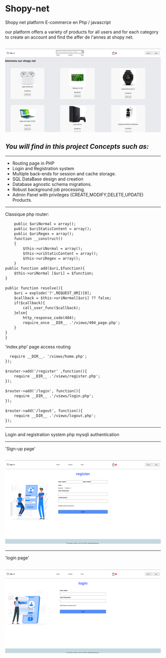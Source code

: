 # **Shopy-net**
Shopy net platform E-commerce en Php / javascript

our platform offers a variety of products for all users and for each category to create an account
and find the affer de l'annes at shopy net.

## !['Image Link'](https://github.com/yazid120/Shopy-net/blob/main/src/img_README/Screenshot%20from%202023-04-24%2017-06-28.png)

## _You will find in this project Concepts such as:_ 

---
- Routing page in PHP
- Login and Registration system
- Multiple back-ends for session and cache storage.
- SQL DataBase design and creation
- Database agnostic schema migrations.
- Robust background job processing.
- Admin Panel with privileges (CREATE,MODIFY,DELETE,UPDATE) Products.
---

Classique php router: 
```class Router{
    public $uriNormal = array();
    public $uriStaticContent = array();
    public $uriRegex = array();
    function __construct()
    {
        $this->uriNormal = array();
        $this->uriStaticContent = array();
        $this->uriRegex = array();
    }
public function add($uri,$function){
    $this->uriNormal [$uri] = $function;
}

public function resolve(){
    $uri = explode('?',REQUEST_URI)[0];
    $callback = $this->uriNormal[$uri] ?? false;
    if($callback){
        call_user_func($callback); 
    }else{
        http_response_code(404);
        require_once __DIR__ .'/views/404_page.php';
    }
}
}
```
'index.php' page access routing
```$router->add('/' ,function(){
  require __DIR__. '/views/home.php';
});

$router->add('/register' ,function(){
    require __DIR__ .'/views/register.php';
});

$router->add('/login', function(){
    require __DIR__ .'/views/login.php';
});

$router->add('/logout', function(){
    require __DIR__ .'/views/logout.php';
}); 
```
---

Login and registration system php mysqli authentication

---
'Sign-up page'
## !['Image Link'](https://github.com/yazid120/Shopy-net/blob/main/src/img_README/Screenshot%20from%202023-04-24%2017-08-17.png)
---
'login page'
## !['Image Link'](https://github.com/yazid120/Shopy-net/blob/main/src/img_README/Screenshot%20from%202023-04-24%2017-08-49.png)
